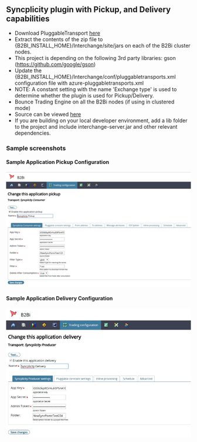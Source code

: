 ## Syncplicity plugin with Pickup, and Delivery capabilities

* Download PluggableTransport [here](https://github.com/TurnUpTheBass/axway-b2bi-plugins/tree/master/SyncplicityPluggableTransport/distributions)
* Extract the contents of the zip file to {B2BI_INSTALL_HOME}/Interchange/site/jars on each of the B2Bi cluster nodes.
* This project is depending on the following 3rd party libraries: gson (https://github.com/google/gson)
* Update the {B2BI_INSTALL_HOME}/Interchange/conf/pluggabletransports.xml configuration file with azure-pluggabletransports.xml
* NOTE: A constant setting with the name 'Exchange type' is used to determine whether the plugin is used for Pickup/Delivery.
* Bounce Trading Engine on all the B2Bi nodes (if using in clustered mode)
* Source can be viewed [here](https://github.com/TurnUpTheBass/axway-b2bi-plugins/tree/master/SyncplicityPluggableTransport) 
* If you are building on your local developer environment, add a lib folder to the project and include interchange-server.jar and other relevant dependencies. 

### Sample screenshots

#### Sample Application Pickup Configuration
![Sample Application Pickup Configuration](distributions/screenshots/B2Bi_Syncplicity_ApplicationPickup.jpg)


#### Sample Application Delivery Configuration
![Sample Application Delivery Configuration](distributions/screenshots/B2Bi_Syncplicity_ApplicationDelivery.jpg)
